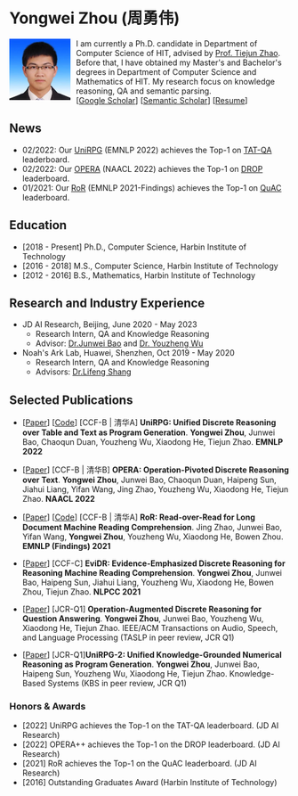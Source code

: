 # Yongwei Zhou (周勇伟)
<img align="left" src="photo.jpg" width=110 height=110 alt="a photo" style="padding-right:10px">

I am currently a Ph.D. candidate in Department of Computer Science of HIT, advised by [Prof. Tiejun Zhao](http://homepage.hit.edu.cn/zhaotiejun?lang=zh). 
Before that, I have obtained my Master's and Bachelor's degrees in Department of Computer Science and Mathematics of HIT. My research focus on knowledge reasoning, QA and semantic parsing.  
[[Google Scholar](https://scholar.google.com/citations?user=9uGWNycAAAAJ&hl=zh-CN)]  [[Semantic Scholar](https://www.semanticscholar.org/author/Yongwei-Zhou/2145494002)] [[Resume]()]

## News
- 02/2022: Our [UniRPG](https://arxiv.org/pdf/2210.08249.pdf) (EMNLP 2022) achieves the Top-1 on [TAT-QA](https://nextplusplus.github.io/TAT-QA/) leaderboard.
- 02/2022: Our [OPERA](https://aclanthology.org/2022.naacl-main.119.pdf) (NAACL 2022) achieves the Top-1 on [DROP](https://leaderboard.allenai.org/drop/submissions/public) leaderboard.
- 01/2021: Our [RoR](https://aclanthology.org/2021.findings-emnlp.160.pdf) (EMNLP 2021-Findings) achieves the Top-1 on [QuAC](https://quac.ai/) leaderboard.

## Education
- [2018 - Present] Ph.D., Computer Science, Harbin Institute of Technology
- [2016 - 2018] M.S., Computer Science, Harbin Institute of Technology 
- [2012 - 2016] B.S., Mathematics, Harbin Institute of Technology 

## Research and Industry Experience
- JD AI Research, Beijing, June 2020 - May 2023 
  - Research Intern, QA and Knowledge Reasoning
  - Advisor: [Dr.Junwei Bao](https://junweibao.github.io/Homepage/) and [Dr. Youzheng Wu]()
- Noah's Ark Lab, Huawei, Shenzhen, Oct 2019 - May 2020
  - Research Intern, QA and Knowledge Reasoning
  - Advisors: [Dr.Lifeng Shang]()

## Selected Publications
<!-- #### For full publication list, please check [publication page](publications.md). -->
- [[Paper](https://arxiv.org/pdf/2210.08249.pdf)] [[Code](https://github.com/JD-AI-Research-NLP/UniRPG)] [CCF-B | 清华A] **UniRPG: Unified Discrete Reasoning over Table and Text as Program Generation**. **Yongwei Zhou**, Junwei Bao, Chaoqun Duan, Youzheng Wu, Xiaodong He, Tiejun Zhao. **EMNLP 2022**
  
- [[Paper](https://aclanthology.org/2022.naacl-main.119.pdf)] [CCF-B | 清华B] **OPERA: Operation-Pivoted Discrete Reasoning over Text**. **Yongwei Zhou**, Junwei Bao, Chaoqun Duan, Haipeng Sun, Jiahui Liang, Yifan Wang, Jing Zhao, Youzheng Wu, Xiaodong He, Tiejun Zhao. **NAACL 2022**

- [[Paper](https://aclanthology.org/2021.findings-emnlp.160.pdf)] [[Code](https://github.com/JD-AI-Research-NLP/RoR)] [CCF-B | 清华A] **RoR: Read-over-Read for Long Document Machine Reading Comprehension**. Jing Zhao, Junwei Bao, Yifan Wang, **Yongwei Zhou**, Youzheng Wu, Xiaodong He, Bowen Zhou. **EMNLP (Findings) 2021**
  
- [[Paper](https://arxiv.org/abs/2108.07994)] [CCF-C] **EviDR: Evidence-Emphasized Discrete Reasoning for Reasoning Machine Reading Comprehension**. **Yongwei Zhou**, Junwei Bao, Haipeng Sun, Jiahui Liang, Youzheng Wu, Xiaodong He, Bowen Zhou, Tiejun Zhao. **NLPCC 2021**
  
- [[Paper]()] [JCR-Q1] **Operation-Augmented Discrete Reasoning for Question Answering**. **Yongwei Zhou**, Junwei Bao, Youzheng Wu, Xiaodong He, Tiejun Zhao. IEEE/ACM Transactions on Audio, Speech, and Language Processing (TASLP in peer review, JCR Q1)

- [[Paper]()] [JCR-Q1]**UniRPG-2: Unified Knowledge-Grounded Numerical Reasoning as Program Generation**. **Yongwei Zhou**, Junwei Bao, Haipeng Sun, Youzheng Wu, Xiaodong He, Tiejun Zhao. Knowledge-Based Systems (KBS in peer review, JCR Q1)

### Honors & Awards 
- [2022] UniRPG achieves the Top-1 on the TAT-QA leaderboard. (JD AI Research)
- [2022] OPERA++ achieves the Top-1 on the DROP leaderboard. (JD AI Research)
- [2021] RoR achieves the Top-1 on the QuAC leaderboard. (JD AI Research)
- [2016] Outstanding Graduates Award (Harbin Institute of Technology)
